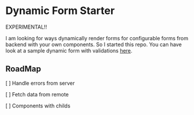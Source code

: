 # Dynamic Form Starter

EXPERIMENTAL!! 

I am looking for ways dynamically render forms for configurable forms from backend with your own components. So I started this repo. You can have look at a sample dynamic form with validations [here](https://github.com/AhmetHuseyinDOK/vue-dynamic-form-starter/blob/main/src/App.vue).

## RoadMap

[ ] Handle errors from server

[ ] Fetch data from remote

[ ] Components with childs
